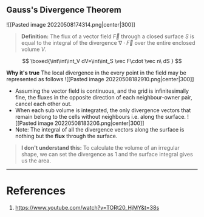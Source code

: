## Gauss's Divergence Theorem

![[Pasted image 20220508174314.png|center|300]]

>**Definition:**
>The flux of a vector field $\vec F$ through a closed surface $S$ is equal to the integral of the divergence  $\nabla \cdot \vec F$ over the entire enclosed volume $V$.

$$
\boxed{\int\int\int_V dV=\int\int_S \vec F\cdot \vec  n\ dS }
$$

**Why it's true**
The local divergence in the every point in the field may be represented as follows 
![[Pasted image 20220508182910.png|center|300]]
- Assuming the vector field is continuous, and the grid is infinitesimally fine, the fluxes in the opposite direction of each neighbour-owner pair, cancel each other out. 
- When each sub volume is integrated, the only divergence vectors that remain belong to the cells without neighbours i.e. along the surface.
  ![[Pasted image 20220508183206.png|center|300]]
- Note: The integral of all the divergence vectors along the surface is nothing but the **flux** through the surface.

>**I don't understand this:**
>To calculate the volume of an irregular shape, we can set the divergence as 1 and the surface integral gives us the area.

---

# References

1. https://www.youtube.com/watch?v=TORt20_HjMY&t=38s
